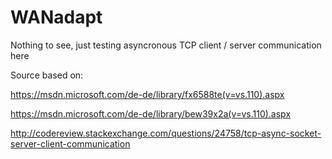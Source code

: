 # WANadapt

Nothing to see, just testing asyncronous TCP client / server communication here



Source based on:

https://msdn.microsoft.com/de-de/library/fx6588te(v=vs.110).aspx

https://msdn.microsoft.com/de-de/library/bew39x2a(v=vs.110).aspx

http://codereview.stackexchange.com/questions/24758/tcp-async-socket-server-client-communication
